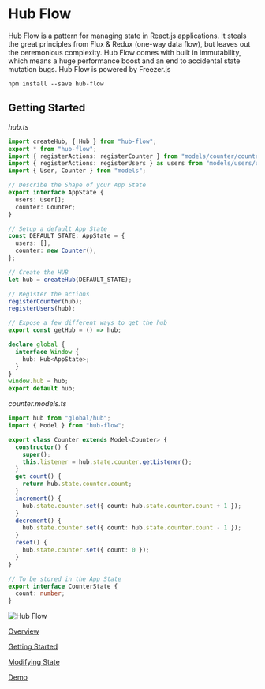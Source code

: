 # Hub Flow

Hub Flow is a pattern for managing state in React.js applications. It steals the great principles from Flux & Redux (one-way data flow), but leaves out the ceremonious complexity. Hub Flow comes with built in immutability, which means a huge performance boost and an end to accidental state mutation bugs.
Hub Flow is powered by Freezer.js

```
npm install --save hub-flow
```

## Getting Started

_hub.ts_

```typescript
import createHub, { Hub } from "hub-flow";
export * from "hub-flow";
import { registerActions: registerCounter } from "models/counter/counter.actions";
import { registerActions: registerUsers } as users from "models/users/users.actions";
import { User, Counter } from "models";

// Describe the Shape of your App State
export interface AppState {
  users: User[];
  counter: Counter;
}

// Setup a default App State
const DEFAULT_STATE: AppState = {
  users: [],
  counter: new Counter(),
};

// Create the HUB
let hub = createHub(DEFAULT_STATE);

// Register the actions
registerCounter(hub);
registerUsers(hub);

// Expose a few different ways to get the hub
export const getHub = () => hub;

declare global {
  interface Window {
    hub: Hub<AppState>;
  }
}
window.hub = hub;
export default hub;
```

_counter.models.ts_

```typescript
import hub from "global/hub";
import { Model } from "hub-flow";

export class Counter extends Model<Counter> {
  constructor() {
    super();
    this.listener = hub.state.counter.getListener();
  }
  get count() {
    return hub.state.counter.count;
  }
  increment() {
    hub.state.counter.set({ count: hub.state.counter.count + 1 });
  }
  decrement() {
    hub.state.counter.set({ count: hub.state.counter.count - 1 });
  }
  reset() {
    hub.state.counter.set({ count: 0 });
  }
}

// To be stored in the App State
export interface CounterState {
  count: number;
}
```

![Hub Flow](https://cdn-images-1.medium.com/max/1000/1*fQCprFj929rurkPYllpbUw.png)

[Overview](https://medium.com/@droopytersen/hub-flow-introduction-13260c90c893)

[Getting Started](https://medium.com/@droopytersen/hub-flow-getting-started-27b4168cbaa9)

[Modifying State](https://medium.com/@droopytersen/hub-flow-modifying-state-f0426e110c7d)

[Demo](https://stackblitz.com/edit/hub-flow-demo)
